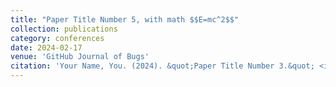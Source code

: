 ```yaml
---
title: "Paper Title Number 5, with math $$E=mc^2$$"
collection: publications
category: conferences
date: 2024-02-17
venue: 'GitHub Journal of Bugs'
citation: 'Your Name, You. (2024). &quot;Paper Title Number 3.&quot; <i>GitHub Journal of Bugs</i>. 1(3).'
---
```

